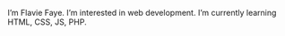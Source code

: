 I’m Flavie Faye.
I’m interested in web development.
I’m currently learning HTML, CSS, JS, PHP.

<!---
flaviefaye/flaviefaye is a ✨ special ✨ repository because its `README.md` (this file) appears on your GitHub profile.
You can click the Preview link to take a look at your changes.
--->
